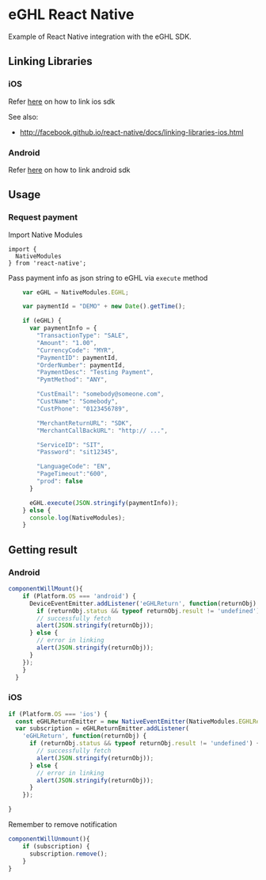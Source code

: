 eGHL React Native
=============================
 
Example of React Native integration with the eGHL SDK.


Linking Libraries
------------

### iOS

Refer [here](https://github.com/eGHL/reactnative-eghl/wiki/ios-Linking-libraries) on how to link ios sdk

See also:

- http://facebook.github.io/react-native/docs/linking-libraries-ios.html

### Android 

Refer [here](https://github.com/eGHL/reactnative-eghl/wiki/Android---Linking-libraries) on how to link android sdk

Usage
-----

### Request payment

Import Native Modules

```
import {
  NativeModules
} from 'react-native';
```

Pass payment info as json string to eGHL via `execute` method

```javascript
    var eGHL = NativeModules.EGHL;

    var paymentId = "DEMO" + new Date().getTime();

    if (eGHL) {
      var paymentInfo = {
        "TransactionType": "SALE",
        "Amount": "1.00",
        "CurrencyCode": "MYR",
        "PaymentID": paymentId,
        "OrderNumber": paymentId,
        "PaymentDesc": "Testing Payment",
        "PymtMethod": "ANY",

        "CustEmail": "somebody@someone.com",
        "CustName": "Somebody",
        "CustPhone": "0123456789",

        "MerchantReturnURL": "SDK",
        "MerchantCallBackURL": "http:// ...",

        "ServiceID": "SIT",
        "Password": "sit12345",

        "LanguageCode": "EN",
        "PageTimeout":"600",
        "prod": false      
      }

      eGHL.execute(JSON.stringify(paymentInfo));
    } else {
      console.log(NativeModules);
    }
```

Getting result
-------------

### Android

```javascript
componentWillMount(){
    if (Platform.OS === 'android') {
      DeviceEventEmitter.addListener('eGHLReturn', function(returnObj) {
        if (returnObj.status && typeof returnObj.result != 'undefined') {
        // successfully fetch
        alert(JSON.stringify(returnObj));
      } else {
        // error in linking
        alert(JSON.stringify(returnObj));
      }
    });
    }
  }
```

### iOS

```javascript
if (Platform.OS === 'ios') {
  const eGHLReturnEmitter = new NativeEventEmitter(NativeModules.EGHLReturn);
  var subscription = eGHLReturnEmitter.addListener(
    'eGHLReturn', function(returnObj) {
      if (returnObj.status && typeof returnObj.result != 'undefined') {
        // successfully fetch
        alert(JSON.stringify(returnObj));
      } else {
        // error in linking
        alert(JSON.stringify(returnObj));
      }
    });

} 
```

Remember to remove notification

```javascript
componentWillUnmount(){
    if (subscription) {
      subscription.remove();
    }
}
```
